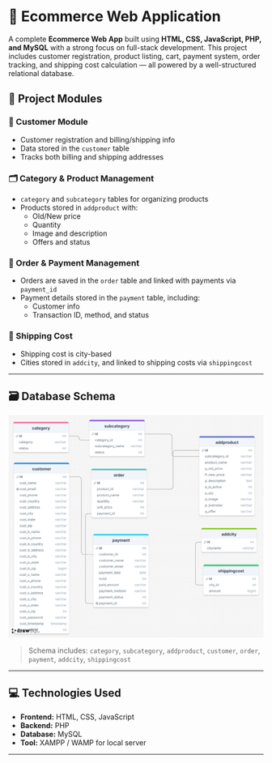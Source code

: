 # 🛒 Ecommerce Web Application

A complete **Ecommerce Web App** built using **HTML, CSS, JavaScript, PHP, and MySQL** with a strong focus on full-stack development. This project includes customer registration, product listing, cart, payment system, order tracking, and shipping cost calculation — all powered by a well-structured relational database.

## 🧩 Project Modules

### 👤 Customer Module
- Customer registration and billing/shipping info
- Data stored in the `customer` table
- Tracks both billing and shipping addresses

### 🗂️ Category & Product Management
- `category` and `subcategory` tables for organizing products
- Products stored in `addproduct` with:
  - Old/New price
  - Quantity
  - Image and description
  - Offers and status

### 🛒 Order & Payment Management
- Orders are saved in the `order` table and linked with payments via `payment_id`
- Payment details stored in the `payment` table, including:
  - Customer info
  - Transaction ID, method, and status

### 🚚 Shipping Cost
- Shipping cost is city-based
- Cities stored in `addcity`, and linked to shipping costs via `shippingcost`

---

## 🗃️ Database Schema

![Database Schema](drawSQL-image-export-2025-04-06.png)

> Schema includes: `category`, `subcategory`, `addproduct`, `customer`, `order`, `payment`, `addcity`, `shippingcost`

---

## 💻 Technologies Used

- **Frontend:** HTML, CSS, JavaScript
- **Backend:** PHP
- **Database:** MySQL
- **Tool:** XAMPP / WAMP for local server

---
